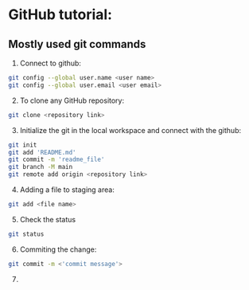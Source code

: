 # GitHub tutorial:

## Mostly used git commands

1. Connect to github:
```bash
git config --global user.name <user name>
git config --global user.email <user email>
```

2. To clone any GitHub repository:
```bash
git clone <repository link>
```

3. Initialize the git in the local workspace and connect with the github:
```bash
git init
git add 'README.md'
git commit -m 'readme_file'
git branch -M main
git remote add origin <repository link>
```

4. Adding a file to staging area:
```bash
git add <file name>
```

5. Check the status
```bash
git status
```

6. Commiting the change:
```bash
git commit -m <'commit message'>
```

7. 